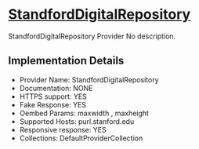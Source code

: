 # [StandfordDigitalRepository](https://purl.stanford.edu)

StandfordDigitalRepository Provider
No description.

## Implementation Details

- Provider
Name: StandfordDigitalRepository
- Documentation: NONE
- HTTPS support: YES
- Fake Response: YES
- Oembed Params: maxwidth , maxheight
- Supported Hosts: purl.stanford.edu
- Responsive response: YES
- Collections: DefaultProviderCollection


